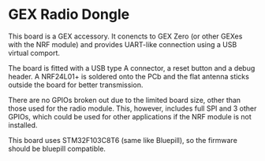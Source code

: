 GEX Radio Dongle
================

This board is a GEX accessory. It conencts to GEX Zero (or other GEXes with the NRF module)
and provides UART-like connection using a USB virtual comport.

The board is fitted with a USB type A connector, a reset button and a debug header.
A NRF24L01+ is soldered onto the PCb and the flat antenna sticks outside the board for better transmission.

There are no GPIOs broken out due to the limited board size, other than those used for the radio module. This, however, 
includes full SPI and 3 other GPIOs, which could be used for other applications if the NRF module is not installed.

This board uses STM32F103C8T6 (same like Bluepill), so the firmware should be bluepill compatible.

